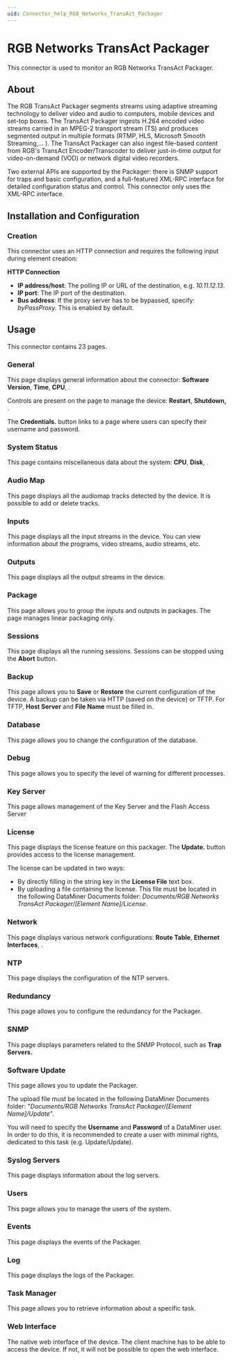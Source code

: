 ```yaml
---
uid: Connector_help_RGB_Networks_TransAct_Packager
---
```


# RGB Networks TransAct Packager

This connector is used to monitor an RGB Networks TransAct Packager.

## About

The RGB TransAct Packager segments streams using adaptive streaming technology to deliver video and audio to computers, mobile devices and set-top boxes. The TransAct Packager ingests H.264 encoded video streams carried in an MPEG-2 transport stream (TS) and produces segmented output in multiple formats (RTMP, HLS, Microsoft Smooth Streaming,... ). The TransAct Packager can also ingest file-based content from RGB's TransAct Encoder/Transcoder to deliver just-in-time output for video-on-demand (VOD) or network digital video recorders.

Two external APIs are supported by the Packager: there is SNMP support for traps and basic configuration, and a full-featured XML-RPC interface for detailed configuration status and control. This connector only uses the XML-RPC interface.

## Installation and Configuration

### Creation

This connector uses an HTTP connection and requires the following input during element creation:

**HTTP Connection**

- **IP address/host**: The polling IP or URL of the destination, e.g. *10.11.12.13*.
- **IP port**: The IP port of the destination.
- **Bus address**: If the proxy server has to be bypassed, specify: *byPassProxy.* This is enabled by default.

## Usage

This connector contains 23 pages.

### General

This page displays general information about the connector: **Software** **Version**, **Time**, **CPU**, .

Controls are present on the page to manage the device: **Restart**, **Shutdown,** .

The **Credentials.** button links to a page where users can specify their username and password.

### System Status

This page contains miscellaneous data about the system: **CPU**, **Disk**, .

### Audio Map

This page displays all the audiomap tracks detected by the device. It is possible to add or delete tracks.

### Inputs

This page displays all the input streams in the device. You can view information about the programs, video streams, audio streams, etc.

### Outputs

This page displays all the output streams in the device.

### Package

This page allows you to group the inputs and outputs in packages. The page manages linear packaging only.

### Sessions

This page displays all the running sessions. Sessions can be stopped using the **Abort** button.

### Backup

This page allows you to **Save** or **Restore** the current configuration of the device. A backup can be taken via HTTP (saved on the device) or TFTP. For TFTP, **Host Server** and **File Name** must be filled in.

### Database

This page allows you to change the configuration of the database.

### Debug

This page allows you to specify the level of warning for different processes.

### Key Server

This page allows management of the Key Server and the Flash Access Server

### License

This page displays the license feature on this packager. The **Update.** button provides access to the license management.

The license can be updated in two ways:

- By directly filling in the string key in the **License File** text box.
- By uploading a file containing the license. This file must be located in the following DataMiner Documents folder: *Documents/RGB Networks TransAct Packager/\[Element Name\]/License*.

### Network

This page displays various network configurations: **Route Table**, **Ethernet Interfaces**, .

### NTP

This page displays the configuration of the NTP servers.

### Redundancy

This page allows you to configure the redundancy for the Packager.

### SNMP

This page displays parameters related to the SNMP Protocol, such as **Trap Servers.**

### Software Update

This page allows you to update the Packager.

The upload file must be located in the following DataMiner Documents folder: "*Documents/RGB Networks TransAct Packager/\[Element Name\]/Update*".

You will need to specify the **Username** and **Password** of a DataMiner user. In order to do this, it is recommended to create a user with minimal rights, dedicated to this task (e.g. Update/Update).

### Syslog Servers

This page displays information about the log servers.

### Users

This page allows you to manage the users of the system.

### Events

This page displays the events of the Packager.

### Log

This page displays the logs of the Packager.

### Task Manager

This page allows you to retrieve information about a specific task.

### Web Interface

The native web interface of the device. The client machine has to be able to access the device. If not, it will not be possible to open the web interface.
